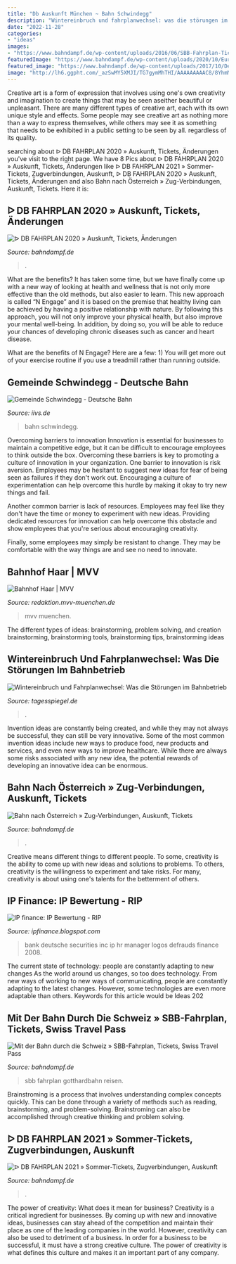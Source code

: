 ```yaml
---
title: "Db Auskunft München ~ Bahn Schwindegg"
description: "Wintereinbruch und fahrplanwechsel: was die störungen im bahnbetrieb"
date: "2022-11-28"
categories:
- "ideas"
images:
- "https://www.bahndampf.de/wp-content/uploads/2016/06/SBB-Fahrplan-Tickets-Gotthardbahn.jpg"
featuredImage: "https://www.bahndampf.de/wp-content/uploads/2020/10/EuroCity-Express-ECE-768x448.jpg"
featured_image: "https://www.bahndampf.de/wp-content/uploads/2017/10/Deutsche-Bahn-ICE-4-grünes-Design.jpg"
image: "http://lh6.ggpht.com/_azSwMY5XMJI/TG7gymMhTHI/AAAAAAAAAC8/8YhmMFyJMh0/deutsche_bank_logo.jpg?imgmax=800"
---
```



Creative art is a form of expression that involves using one's own creativity and imagination to create things that may be seen aseither beautiful or unpleasant. There are many different types of creative art, each with its own unique style and effects. Some people may see creative art as nothing more than a way to express themselves, while others may see it as something that needs to be exhibited in a public setting to be seen by all. regardless of its quality.

	

		
searching about ᐅ DB FAHRPLAN 2020 » Auskunft, Tickets, Änderungen you've visit to the right page. We have 8 Pics about ᐅ DB FAHRPLAN 2020 » Auskunft, Tickets, Änderungen like ᐅ DB FAHRPLAN 2021 » Sommer-Tickets, Zugverbindungen, Auskunft, ᐅ DB FAHRPLAN 2020 » Auskunft, Tickets, Änderungen and also Bahn nach Österreich » Zug-Verbindungen, Auskunft, Tickets. Here it is:
		
    
## ᐅ DB FAHRPLAN 2020 » Auskunft, Tickets, Änderungen

<img loading=lazy src="https://www.bahndampf.de/wp-content/uploads/2017/10/Deutsche-Bahn-ICE-4-grünes-Design.jpg" onerror="this.onerror=null;this.src='https://tse2.mm.bing.net/th?id=OIP.EnccafVdIPmcsMUZBBiHLQHaE8&amp;pid=15.1';" alt="ᐅ DB FAHRPLAN 2020 » Auskunft, Tickets, Änderungen">

_Source: bahndampf.de_

>. 

	

What are the benefits?
It has taken some time, but we have finally come up with a new way of looking at health and wellness that is not only more effective than the old methods, but also easier to learn. This new approach is called “N Engage” and it is based on the premise that healthy living can be achieved by having a positive relationship with nature.
By following this approach, you will not only improve your physical health, but also improve your mental well-being. In addition, by doing so, you will be able to reduce your chances of developing chronic diseases such as cancer and heart disease.

What are the benefits of N Engage? Here are a few: 
        1) You will get more out of your exercise routine if you use a treadmill rather than running outside.

    
## Gemeinde Schwindegg - Deutsche Bahn

<img loading=lazy src="http://www.iivs.de/schwinde/services/db/fahrplan1_05_06.gif" onerror="this.onerror=null;this.src='https://tse2.mm.bing.net/th?id=OIP.2SrxlRpC2Rwj8hbz-Ca4LAHaIO&amp;pid=15.1';" alt="Gemeinde Schwindegg - Deutsche Bahn">

_Source: iivs.de_

>bahn schwindegg. 

	

Overcoming barriers to innovation
Innovation is essential for businesses to maintain a competitive edge, but it can be difficult to encourage employees to think outside the box. Overcoming these barriers is key to promoting a culture of innovation in your organization.
One barrier to innovation is risk aversion. Employees may be hesitant to suggest new ideas for fear of being seen as failures if they don't work out. Encouraging a culture of experimentation can help overcome this hurdle by making it okay to try new things and fail.

Another common barrier is lack of resources. Employees may feel like they don't have the time or money to experiment with new ideas. Providing dedicated resources for innovation can help overcome this obstacle and show employees that you're serious about encouraging creativity.

Finally, some employees may simply be resistant to change. They may be comfortable with the way things are and see no need to innovate.

    
## Bahnhof Haar | MVV

<img loading=lazy src="https://redaktion.mvv-muenchen.de/fileadmin/bis/Bilder/Architektur/2140_1.jpg" onerror="this.onerror=null;this.src='https://tse4.mm.bing.net/th?id=OIP.RUu8vnSchiY-C4XTKHv1pgHaE7&amp;pid=15.1';" alt="Bahnhof Haar | MVV">

_Source: redaktion.mvv-muenchen.de_

>mvv muenchen. 

	

The different types of ideas: brainstorming, problem solving, and creation
brainstorming, brainstorming tools, brainstorming tips, brainstorming ideas

    
## Wintereinbruch Und Fahrplanwechsel: Was Die Störungen Im Bahnbetrieb

<img loading=lazy src="http://www.tagesspiegel.de/images/tagesspiegel/20697746/4-format43.jpg" onerror="this.onerror=null;this.src='https://tse4.mm.bing.net/th?id=OIP.BxKTnZGKf4st2_NoRuK5HQAAAA&amp;pid=15.1';" alt="Wintereinbruch und Fahrplanwechsel: Was die Störungen im Bahnbetrieb">

_Source: tagesspiegel.de_

>. 

	

Invention ideas are constantly being created, and while they may not always be successful, they can still be very innovative. Some of the most common invention ideas include new ways to produce food, new products and services, and even new ways to improve healthcare. While there are always some risks associated with any new idea, the potential rewards of developing an innovative idea can be enormous.

    
## Bahn Nach Österreich » Zug-Verbindungen, Auskunft, Tickets

<img loading=lazy src="https://www.bahndampf.de/wp-content/uploads/2018/07/Bahn-Österreich-ÖBB-Railjet-vor-Alpen-Panorama.jpg" onerror="this.onerror=null;this.src='https://tse3.mm.bing.net/th?id=OIP.HpzdnBMfsmohwRYhwDS6KQHaDz&amp;pid=15.1';" alt="Bahn nach Österreich » Zug-Verbindungen, Auskunft, Tickets">

_Source: bahndampf.de_

>. 

	

Creative means different things to different people. To some, creativity is the ability to come up with new ideas and solutions to problems. To others, creativity is the willingness to experiment and take risks. For many, creativity is about using one's talents for the betterment of others.

    
## IP Finance: IP Bewertung - RIP

<img loading=lazy src="http://lh6.ggpht.com/_azSwMY5XMJI/TG7gymMhTHI/AAAAAAAAAC8/8YhmMFyJMh0/deutsche_bank_logo.jpg?imgmax=800" onerror="this.onerror=null;this.src='https://tse4.mm.bing.net/th?id=OIP.mlzpjiM8YBShlcm_hUOjUgAAAA&amp;pid=15.1';" alt="IP finance: IP Bewertung - RIP">

_Source: ipfinance.blogspot.com_

>bank deutsche securities inc ip hr manager logos defrauds finance 2008. 

	

The current state of technology: people are constantly adapting to new changes
As the world around us changes, so too does technology. From new ways of working to new ways of communicating, people are constantly adapting to the latest changes. However, some technologies are even more adaptable than others. Keywords for this article would be Ideas 202
    
## Mit Der Bahn Durch Die Schweiz » SBB-Fahrplan, Tickets, Swiss Travel Pass

<img loading=lazy src="https://www.bahndampf.de/wp-content/uploads/2016/06/SBB-Fahrplan-Tickets-Gotthardbahn.jpg" onerror="this.onerror=null;this.src='https://tse3.mm.bing.net/th?id=OIP.h4NphsphtFWzHIs16_bNhAHaE7&amp;pid=15.1';" alt="Mit der Bahn durch die Schweiz » SBB-Fahrplan, Tickets, Swiss Travel Pass">

_Source: bahndampf.de_

>sbb fahrplan gotthardbahn reisen. 

	

Brainstroming is a process that involves understanding complex concepts quickly. This can be done through a variety of methods such as reading, brainstorming, and problem-solving. Brainstroming can also be accomplished through creative thinking and problem solving.

    
## ᐅ DB FAHRPLAN 2021 » Sommer-Tickets, Zugverbindungen, Auskunft

<img loading=lazy src="https://www.bahndampf.de/wp-content/uploads/2020/10/EuroCity-Express-ECE-768x448.jpg" onerror="this.onerror=null;this.src='https://tse4.mm.bing.net/th?id=OIP.zTgf3SUySB7o5OP_B_GvjAHaEU&amp;pid=15.1';" alt="ᐅ DB FAHRPLAN 2021 » Sommer-Tickets, Zugverbindungen, Auskunft">

_Source: bahndampf.de_

>. 

	

The power of creativity: What does it mean for business?
Creativity is a critical ingredient for businesses. By coming up with new and innovative ideas, businesses can stay ahead of the competition and maintain their place as one of the leading companies in the world. However, creativity can also be used to detriment of a business. In order for a business to be successful, it must have a strong creative culture. The power of creativity is what defines this culture and makes it an important part of any company.

